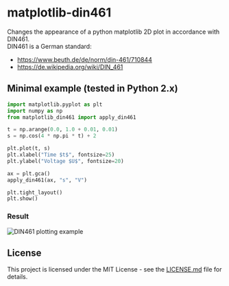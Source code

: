 # matplotlib-din461

Changes the appearance of a python matplotlib 2D plot in accordance with DIN461. <br />
DIN461 is a German standard: <br />
* https://www.beuth.de/de/norm/din-461/710844
* https://de.wikipedia.org/wiki/DIN_461

## Minimal example (tested in Python 2.x)

```python
import matplotlib.pyplot as plt
import numpy as np
from matplotlib_din461 import apply_din461

t = np.arange(0.0, 1.0 + 0.01, 0.01)
s = np.cos(4 * np.pi * t) + 2

plt.plot(t, s)
plt.xlabel("Time $t$", fontsize=25)
plt.ylabel("Voltage $U$", fontsize=20)

ax = plt.gca()
apply_din461(ax, "s", "V")

plt.tight_layout()
plt.show()
```

### Result

![DIN461 plotting example](https://dl.dropboxusercontent.com/s/2ss8dc36eho96od/matplotlib-din461-example.png?dl=0)

## License

This project is licensed under the MIT License - see the [LICENSE.md](LICENSE.md) file for details.

